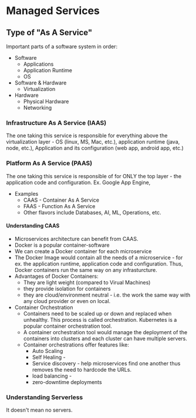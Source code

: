 # Managed Services

## Type of "As A Service"
Important parts of a software system in order:
- Software
    - Applications
    - Application Runtime
    - OS
- Software & Hardware
    - Virtualization
- Hardware
    - Physical Hardware
    - Networking

### Infrastructure As A Service (IAAS)
The one taking this service is responsible for everything above the virtualization layer - OS (linux, MS, Mac, etc.), application runtime (java, node, etc.), Application and its configuration (web app, android app, etc.)

### Platform As A Service (PAAS)
The one taking this service is responsible of for ONLY the top layer - the application code and configuration.  Ex. Google App Engine,
- Examples
    - CAAS - Container As A Service
    - FAAS - Function As A Service
    - Other flavors include Databases, AI, ML, Operations, etc.

#### Understanding CAAS
- Microservices architecture can benefit from CAAS.
- Docker is a popular container-software
- We can create a Docker container for each microservice
- The Docker Image would contain all the needs of a microservice - for ex. the application runtime, application code and configuration.  Thus, Docker containers run the same way on any infrasturcture.
- Advantages of Docker Containers:
    - They are light weight (compared to Virual Machines)
    - they provide isolation for containers
    - they are cloud/environment neutral - i.e. the work the same way with any cloud provider or even on local.
- Container Orchestration
    - Containers need to be scaled up or down and replaced when unhealthy.  This process is called orchestration.  Kubernetes is a popular container orchestration tool.
    - A container orchestration tool would manage the deployment of the containers into clusters and each cluster can have multiple servers.
    - Container orchestrations offer features like:
        - Auto Scaling
        - Self Healing - 
        - Service discovery - help microservices find one another thus removes the need to hardcode the URLs.
        - load balancing - 
        - zero-downtime deployments

### Understanding Serverless
It doesn't mean no servers.
